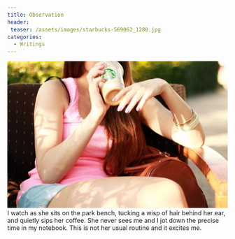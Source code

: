 ```yaml
---
title: Observation
header:
 teaser: /assets/images/starbucks-569062_1280.jpg
categories:
  - Writings
---
```

<img src="/assets/images/starbucks-569062_1280.jpg">I watch as she sits on the park bench, tucking a wisp of hair behind her ear, and quietly sips her coffee. She never sees me and I jot down the precise time in my notebook. This is not her usual routine and it excites me.
